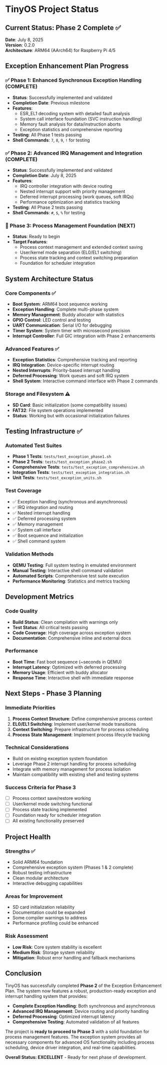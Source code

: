 # TinyOS Project Status

## Current Status: Phase 2 Complete ✅

**Date**: July 8, 2025  
**Version**: 0.2.0  
**Architecture**: ARM64 (AArch64) for Raspberry Pi 4/5

## Exception Enhancement Plan Progress

### ✅ Phase 1: Enhanced Synchronous Exception Handling (COMPLETE)
- **Status**: Successfully implemented and validated
- **Completion Date**: Previous milestone
- **Features**:
  - ESR_EL1 decoding system with detailed fault analysis
  - System call interface foundation (SVC instruction handling)
  - Memory fault analysis for data/instruction aborts
  - Exception statistics and comprehensive reporting
- **Testing**: All Phase 1 tests passing
- **Shell Commands**: `7`, `8`, `9`, `!` for testing

### ✅ Phase 2: Advanced IRQ Management and Integration (COMPLETE)
- **Status**: Successfully implemented and validated
- **Completion Date**: July 8, 2025
- **Features**:
  - IRQ controller integration with device routing
  - Nested interrupt support with priority management
  - Deferred interrupt processing (work queues, soft IRQs)
  - Performance optimization and statistics tracking
- **Testing**: All Phase 2 tests passing
- **Shell Commands**: `#`, `$`, `%` for testing

### 🔄 Phase 3: Process Management Foundation (NEXT)
- **Status**: Ready to begin
- **Target Features**:
  - Process context management and extended context saving
  - User/kernel mode separation (EL0/EL1 switching)
  - Process state tracking and context switching preparation
  - Foundation for scheduler integration

## System Architecture Status

### Core Components ✅
- **Boot System**: ARM64 boot sequence working
- **Exception Handling**: Complete multi-phase system
- **Memory Management**: Buddy allocator with statistics
- **GPIO Control**: LED control and testing
- **UART Communication**: Serial I/O for debugging
- **Timer System**: System timer with microsecond precision
- **Interrupt Controller**: Full GIC integration with Phase 2 enhancements

### Advanced Features ✅
- **Exception Statistics**: Comprehensive tracking and reporting
- **IRQ Integration**: Device-specific interrupt routing
- **Nested Interrupts**: Priority-based interrupt handling
- **Deferred Processing**: Work queues and soft IRQ system
- **Shell System**: Interactive command interface with Phase 2 commands

### Storage and Filesystem ⚠️
- **SD Card**: Basic initialization (some compatibility issues)
- **FAT32**: File system operations implemented
- **Status**: Working but with occasional initialization failures

## Testing Infrastructure ✅

### Automated Test Suites
- **Phase 1 Tests**: `tests/test_exception_phase1.sh`
- **Phase 2 Tests**: `tests/test_exception_phase2.sh`
- **Comprehensive Tests**: `tests/test_exception_comprehensive.sh`
- **Integration Tests**: `tests/test_exception_integration.sh`
- **Unit Tests**: `tests/test_exception_units.sh`

### Test Coverage
- ✅ Exception handling (synchronous and asynchronous)
- ✅ IRQ integration and routing
- ✅ Nested interrupt handling
- ✅ Deferred processing system
- ✅ Memory management
- ✅ System call interface
- ✅ Boot sequence and initialization
- ✅ Shell command system

### Validation Methods
- **QEMU Testing**: Full system testing in emulated environment
- **Manual Testing**: Interactive shell command validation
- **Automated Scripts**: Comprehensive test suite execution
- **Performance Monitoring**: Statistics and metrics tracking

## Development Metrics

### Code Quality
- **Build Status**: Clean compilation with warnings only
- **Test Status**: All critical tests passing
- **Code Coverage**: High coverage across exception system
- **Documentation**: Comprehensive inline and external docs

### Performance
- **Boot Time**: Fast boot sequence (~seconds in QEMU)
- **Interrupt Latency**: Optimized with deferred processing
- **Memory Usage**: Efficient with buddy allocator
- **Response Time**: Interactive shell with immediate response

## Next Steps - Phase 3 Planning

### Immediate Priorities
1. **Process Context Structure**: Define comprehensive process context
2. **EL0/EL1 Switching**: Implement user/kernel mode transitions
3. **Context Switching**: Prepare infrastructure for process scheduling
4. **Process State Management**: Implement process lifecycle tracking

### Technical Considerations
- Build on existing exception system foundation
- Leverage Phase 2 interrupt handling for process scheduling
- Integrate with memory management for process isolation
- Maintain compatibility with existing shell and testing systems

### Success Criteria for Phase 3
- [ ] Process context save/restore working
- [ ] User/kernel mode switching functional
- [ ] Process state tracking implemented
- [ ] Foundation ready for scheduler integration
- [ ] All existing functionality preserved

## Project Health

### Strengths ✅
- Solid ARM64 foundation
- Comprehensive exception system (Phases 1 & 2 complete)
- Robust testing infrastructure
- Clean modular architecture
- Interactive debugging capabilities

### Areas for Improvement
- SD card initialization reliability
- Documentation could be expanded
- Some compiler warnings to address
- Performance profiling could be enhanced

### Risk Assessment
- **Low Risk**: Core system stability is excellent
- **Medium Risk**: Storage system reliability
- **Mitigation**: Robust error handling and fallback mechanisms

## Conclusion

TinyOS has successfully completed **Phase 2** of the Exception Enhancement Plan. The system now features a robust, production-ready exception and interrupt handling system that provides:

- **Complete Exception Handling**: Both synchronous and asynchronous
- **Advanced IRQ Management**: Device routing and priority handling
- **Deferred Processing**: Optimized interrupt latency
- **Comprehensive Testing**: Automated validation of all features

The project is **ready to proceed to Phase 3** with a solid foundation for process management features. The exception system provides all necessary components for advanced OS functionality including process scheduling, device driver integration, and real-time capabilities.

**Overall Status: EXCELLENT** - Ready for next phase of development.
